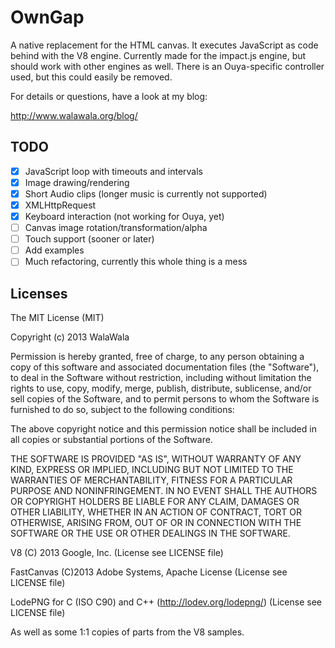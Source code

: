 OwnGap
================================
A native replacement for the HTML canvas. It executes JavaScript as code behind with the V8 engine.
Currently made for the impact.js engine, but should work with other engines as well. There is an Ouya-specific
controller used, but this could easily be removed. 

For details or questions, have a look at my blog:

http://www.walawala.org/blog/


TODO
--------------------------------
- [x] JavaScript loop with timeouts and intervals
- [x] Image drawing/rendering
- [x] Short Audio clips (longer music is currently not supported)
- [x] XMLHttpRequest
- [x] Keyboard interaction (not working for Ouya, yet)
- [ ] Canvas image rotation/transformation/alpha 
- [ ] Touch support (sooner or later)
- [ ] Add examples
- [ ] Much refactoring, currently this whole thing is a mess

Licenses
--------------------------------
The MIT License (MIT)

Copyright (c) 2013 WalaWala

Permission is hereby granted, free of charge, to any person obtaining a copy
of this software and associated documentation files (the "Software"), to deal
in the Software without restriction, including without limitation the rights
to use, copy, modify, merge, publish, distribute, sublicense, and/or sell
copies of the Software, and to permit persons to whom the Software is
furnished to do so, subject to the following conditions:

The above copyright notice and this permission notice shall be included in
all copies or substantial portions of the Software.

THE SOFTWARE IS PROVIDED "AS IS", WITHOUT WARRANTY OF ANY KIND, EXPRESS OR
IMPLIED, INCLUDING BUT NOT LIMITED TO THE WARRANTIES OF MERCHANTABILITY,
FITNESS FOR A PARTICULAR PURPOSE AND NONINFRINGEMENT. IN NO EVENT SHALL THE
AUTHORS OR COPYRIGHT HOLDERS BE LIABLE FOR ANY CLAIM, DAMAGES OR OTHER
LIABILITY, WHETHER IN AN ACTION OF CONTRACT, TORT OR OTHERWISE, ARISING FROM,
OUT OF OR IN CONNECTION WITH THE SOFTWARE OR THE USE OR OTHER DEALINGS IN
THE SOFTWARE.

V8 (C) 2013 Google, Inc. (License see LICENSE file)

FastCanvas (C)2013 Adobe Systems, Apache License (License see LICENSE file)

LodePNG for C (ISO C90) and C++ (http://lodev.org/lodepng/) (License see LICENSE file)

As well as some 1:1 copies of parts from the V8 samples.
